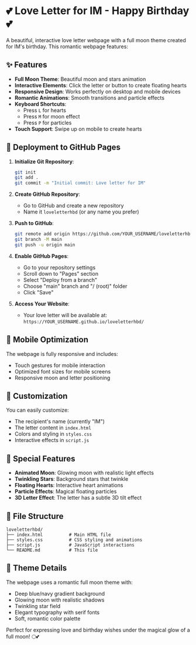 # 💕 Love Letter for IM - Happy Birthday 💕

A beautiful, interactive love letter webpage with a full moon theme created for IM's birthday. This romantic webpage features:

## ✨ Features

- **Full Moon Theme**: Beautiful moon and stars animation
- **Interactive Elements**: Click the letter or button to create floating hearts
- **Responsive Design**: Works perfectly on desktop and mobile devices
- **Romantic Animations**: Smooth transitions and particle effects
- **Keyboard Shortcuts**: 
  - Press `L` for hearts
  - Press `M` for moon effect
  - Press `P` for particles
- **Touch Support**: Swipe up on mobile to create hearts

## 🚀 Deployment to GitHub Pages

1. **Initialize Git Repository**:
   ```bash
   git init
   git add .
   git commit -m "Initial commit: Love letter for IM"
   ```

2. **Create GitHub Repository**:
   - Go to GitHub and create a new repository
   - Name it `loveletterhbd` (or any name you prefer)

3. **Push to GitHub**:
   ```bash
   git remote add origin https://github.com/YOUR_USERNAME/loveletterhbd.git
   git branch -M main
   git push -u origin main
   ```

4. **Enable GitHub Pages**:
   - Go to your repository settings
   - Scroll down to "Pages" section
   - Select "Deploy from a branch"
   - Choose "main" branch and "/ (root)" folder
   - Click "Save"

5. **Access Your Website**:
   - Your love letter will be available at: `https://YOUR_USERNAME.github.io/loveletterhbd/`

## 📱 Mobile Optimization

The webpage is fully responsive and includes:
- Touch gestures for mobile interaction
- Optimized font sizes for mobile screens
- Responsive moon and letter positioning

## 🎨 Customization

You can easily customize:
- The recipient's name (currently "IM")
- The letter content in `index.html`
- Colors and styling in `styles.css`
- Interactive effects in `script.js`

## 💖 Special Features

- **Animated Moon**: Glowing moon with realistic light effects
- **Twinkling Stars**: Background stars that twinkle
- **Floating Hearts**: Interactive heart animations
- **Particle Effects**: Magical floating particles
- **3D Letter Effect**: The letter has a subtle 3D tilt effect

## 📁 File Structure

```
loveletterhbd/
├── index.html          # Main HTML file
├── styles.css          # CSS styling and animations
├── script.js           # JavaScript interactions
└── README.md           # This file
```

## 🌙 Theme Details

The webpage uses a romantic full moon theme with:
- Deep blue/navy gradient background
- Glowing moon with realistic shadows
- Twinkling star field
- Elegant typography with serif fonts
- Soft, romantic color palette

Perfect for expressing love and birthday wishes under the magical glow of a full moon! 🌕💕